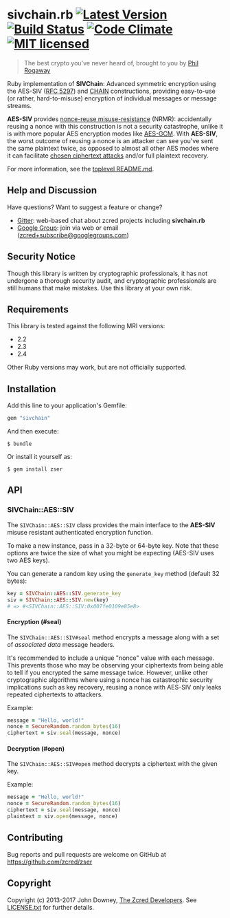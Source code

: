 # sivchain.rb [![Latest Version][gem-shield]][gem-link] [![Build Status][build-image]][build-link] [![Code Climate][codeclimate-image]][codeclimate-link] [![MIT licensed][license-image]][license-link]

[gem-shield]: https://badge.fury.io/rb/sivchain.svg
[gem-link]: https://rubygems.org/gems/sivchain
[build-image]: https://secure.travis-ci.org/zcred/sivchain.svg?branch=master
[build-link]: http://travis-ci.org/zcred/sivchain
[codeclimate-image]: https://codeclimate.com/github/zcred/sivchain/badges/gpa.svg
[codeclimate-link]: https://codeclimate.com/github/zcred/sivchain
[license-image]: https://img.shields.io/badge/license-MIT-blue.svg
[license-link]: https://github.com/zcred/sivchain/blob/master/LICENSE.txt

> The best crypto you've never heard of, brought to you by [Phil Rogaway]

Ruby implementation of **SIVChain**: Advanced symmetric encryption using the
AES-SIV ([RFC 5297]) and [CHAIN] constructions, providing easy-to-use (or
rather, hard-to-misuse) encryption of individual messages or message streams.

**AES-SIV** provides [nonce-reuse misuse-resistance] (NRMR): accidentally
reusing a nonce with this construction is not a security catastrophe,
unlike it is with more popular AES encryption modes like [AES-GCM].
With **AES-SIV**, the worst outcome of reusing a nonce is an attacker
can see you've sent the same plaintext twice, as opposed to almost all other
AES modes where it can facilitate [chosen ciphertext attacks] and/or
full plaintext recovery.

For more information, see the [toplevel README.md].

[Phil Rogaway]: https://en.wikipedia.org/wiki/Phillip_Rogaway
[AES-SIV]: https://www.iacr.org/archive/eurocrypt2006/40040377/40040377.pdf
[RFC 5297]: https://tools.ietf.org/html/rfc5297
[CHAIN]: http://web.cs.ucdavis.edu/~rogaway/papers/oae.pdf
[nonce-reuse misuse-resistance]: https://www.lvh.io/posts/nonce-misuse-resistance-101.html
[AES-GCM]: https://en.wikipedia.org/wiki/Galois/Counter_Mode
[chosen ciphertext attacks]: https://en.wikipedia.org/wiki/Chosen-ciphertext_attack
[toplevel README.md]: https://github.com/zcred/sivchain/blob/master/README.md

## Help and Discussion

Have questions? Want to suggest a feature or change?

* [Gitter]: web-based chat about zcred projects including **sivchain.rb**
* [Google Group]: join via web or email ([zcred+subscribe@googlegroups.com])

[Gitter]: https://gitter.im/zcred/Lobby
[Google Group]: https://groups.google.com/forum/#!forum/zcred
[zcred+subscribe@googlegroups.com]: mailto:zcred+subscribe@googlegroups.com

## Security Notice

Though this library is written by cryptographic professionals, it has not
undergone a thorough security audit, and cryptographic professionals are still
humans that make mistakes. Use this library at your own risk.

## Requirements

This library is tested against the following MRI versions:

- 2.2
- 2.3
- 2.4

Other Ruby versions may work, but are not officially supported.

## Installation

Add this line to your application's Gemfile:

```ruby
gem "sivchain"
```

And then execute:

    $ bundle

Or install it yourself as:

    $ gem install zser

## API

### SIVChain::AES::SIV

The `SIVChain::AES::SIV` class provides the main interface to the **AES-SIV**
misuse resistant authenticated encryption function.

To make a new instance, pass in a 32-byte or 64-byte key. Note that these
options are twice the size of what you might be expecting (AES-SIV uses two
AES keys).

You can generate a random key using the `generate_key` method (default 32 bytes):

```ruby
key = SIVChain::AES::SIV.generate_key
siv = SIVChain::AES::SIV.new(key)
# => #<SIVChain::AES::SIV:0x007fe0109e85e8>
```

#### Encryption (#seal)

The `SIVChain::AES::SIV#seal` method encrypts a message along with a set of
*associated data* message headers.

It's recommended to include a unique "nonce" value with each message. This
prevents those who may be observing your ciphertexts from being able to tell
if you encrypted the same message twice. However, unlike other cryptographic
algorithms where using a nonce has catastrophic security implications such as
key recovery, reusing a nonce with AES-SIV only leaks repeated ciphertexts to
attackers.

Example:

```ruby
message = "Hello, world!"
nonce = SecureRandom.random_bytes(16)
ciphertext = siv.seal(message, nonce)
```

#### Decryption (#open)

The `SIVChain::AES::SIV#open` method decrypts a ciphertext with the given key.

Example:

```ruby
message = "Hello, world!"
nonce = SecureRandom.random_bytes(16)
ciphertext = siv.seal(message, nonce)
plaintext = siv.open(message, nonce)
```

## Contributing

Bug reports and pull requests are welcome on GitHub at https://github.com/zcred/zser

## Copyright

Copyright (c) 2013-2017 John Downey, [The Zcred Developers][AUTHORS].
See [LICENSE.txt] for further details.

[AUTHORS]: https://github.com/zcred/zcred/blob/master/AUTHORS.md
[LICENSE.txt]: https://github.com/zcred/sivchain/blob/master/ruby/LICENSE.txt
